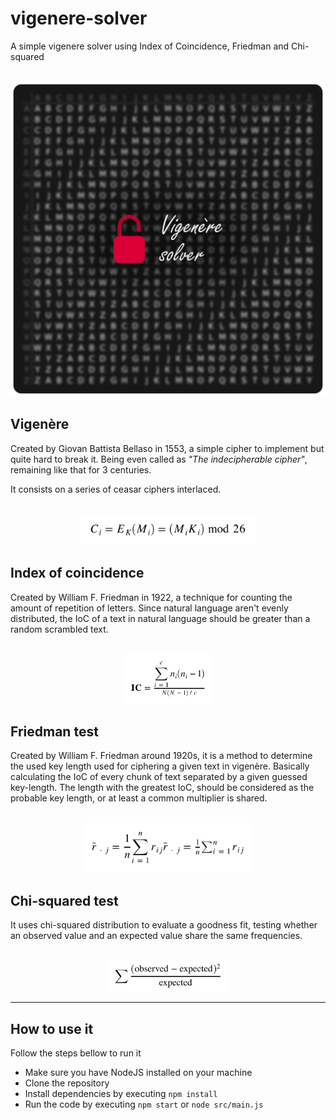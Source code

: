 # vigenere-solver

A simple vigenere solver using Index of Coincidence, Friedman and Chi-squared

<p align="center"><br/><img src=".github/vigenere-board.svg"/></p>

## Vigenère

Created by Giovan Battista Bellaso in 1553, a simple cipher to implement but quite hard to break it. Being even called as _"The indecipherable cipher"_, remaining like that for 3 centuries.

It consists on a series of ceasar ciphers interlaced.

<p align="center"><br/><img src=".github/vigenere.svg" height=50/></p>

## Index of coincidence

Created by William F. Friedman in 1922, a technique for counting the amount of repetition of letters. Since natural language aren't evenly distributed, the IoC of a text in natural language should be greater than a random scrambled text.

<p align="center"><br/><img src=".github/index-of-coincidence.svg" height=80></p>

## Friedman test

Created by William F. Friedman around 1920s, it is a method to determine the used key length used for ciphering a given text in vigenère.
Basically calculating the IoC of every chunk of text separated by a given guessed key-length. The length with the greatest IoC, should be considered as the probable key length, or at least a common multiplier is shared.

 <p align="center"><br/><img src=".github/friedman-test.svg" height=80></p>

## Chi-squared test

It uses chi-squared distribution to evaluate a goodness fit, testing whether an observed value and an expected value share the same frequencies.

 <p align="center"><br/><img src=".github/chi-squared.svg" height=50></p>

---

## How to use it
Follow the steps bellow to run it
- Make sure you have NodeJS installed on your machine
- Clone the repository
- Install dependencies by executing `npm install`
- Run the code by executing `npm start` or `node src/main.js`